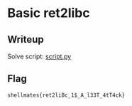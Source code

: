 # Basic ret2libc
## Writeup
Solve script: [script.py](./solve.py)
## Flag
```shellmates{ret2liBc_1$_A_l33T_4tT4ck}```
